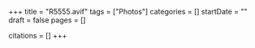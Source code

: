 +++
title = "R5555.avif"
tags = ["Photos"]
categories = []
startDate = ""
draft = false
pages = []

citations = []
+++
